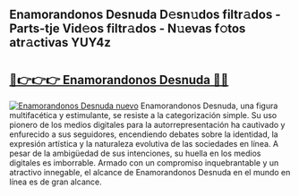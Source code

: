 ## Enamorandonos Desnuda D𝚎sn𝚞dos filtr𝚊dos - Parts-tje Vid𝚎os filtr𝚊dos - N𝚞evas f𝚘tos atr𝚊ctivas YUY4z

# <h2><a href="http://mb1spu.tromn.icu/?c=Enamorandonos+Desnuda">🔗👉👉👉 Enamorandonos Desnuda 🔗🔗</a></h2>

[![Enamorandonos Desnuda nuevo](https://i.imgur.com/pEAQMta.gif)](http://mb1spu.tromn.icu/?c=Enamorandonos+Desnuda)
Enamorandonos Desnuda, una figura multifacética y estimulante, se resiste a la categorización simple. Su uso pionero de los medios digitales para la autorrepresentación ha cautivado y enfurecido a sus seguidores, encendiendo debates sobre la identidad, la expresión artística y la naturaleza evolutiva de las sociedades en línea. A pesar de la ambigüedad de sus intenciones, su huella en los medios digitales es imborrable. Armado con un compromiso inquebrantable y un atractivo innegable, el alcance de Enamorandonos Desnuda en el mundo en línea es de gran alcance.
